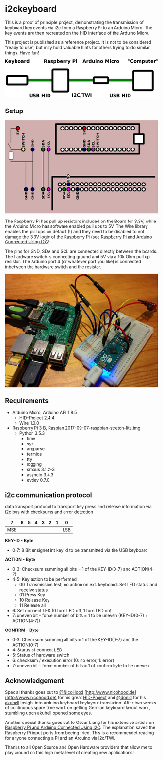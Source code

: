 # i2ckeyboard

This is a proof of principle project, demonstrating the transmission of keyboard
key events via i2c from a Raspberry Pi to an Arduino Micro. The key events are
then recreated on the HID interface of the Arduino Micro.

This project is published as a reference project. It is not to be considered
"ready to use", but may hold valuable hints for others trying to do similar
things. Have fun!

![Usecase Diagramm](img/usecase-sheme.png)


## Setup

![Connection Diagramm](img/connection-diagramm.png)

The Raspberry Pi has pull up resistors included on the Board for 3.3V, while the Arduino Micro has software enabled pull ups to 5V. The Wire library enables the pull ups on default (!) and they need to be disabled to not damage the 3.3V logic of the Raspberry Pi (see [Raspberry Pi and Arduino Connected Using I2C](https://oscarliang.com/raspberry-pi-arduino-connected-i2c/)!

The pins for GND, SDA and SCL are connected directly between the boards. The hardware switch is connecting ground and 5V via a 10k Ohm pull up resistor. The Arduino port 4 (or whatever port you like) is connected inbetween the hardware switch and the resistor.

![Breadboard setup of Raspberry Pi and Arduino Micro](/img/i2ckeyboard-setup.jpg)

## Requirements

* Arduino Micro, Arduino API 1.8.5
  * HID-Project 2.4.4
  * Wire 1.0.0
* Raspberry Pi 3 B, Raspian 2017-09-07-raspbian-stretch-lite.img
  * Python 3.5.3
    * time
    * sys
    * argparse
    * termios
    * tty
    * logging
    * smbus 3.1.2-3
    * asyncio 3.4.3
    * evdev 0.7.0

## i2c communication protocol

data transport protocol to transport key press and release information via i2c
bus with checksums and error detection

7|6|5|4|3|2|1|0
-|-|-|-|-|-|-|-
MSB|||||||LSB

__KEY-ID - Byte__
* 0-7: 8 Bit unsignet int key id to be transmitted via the USB keyboard
  
__ACTION - Byte__
* 0-3: Checksum summing all bits = 1 of the KEY-ID(0-7) and ACTION(4-7)
* 4-5: Key action to be performed
  * 00  Transmission test, no action on ext. keyboard. Set LED status and receive status
  * 01  Press Key
  * 10  Release Key
  * 11  Release all
* 6: Set connect LED (0 turn LED off, 1 turn LED on)
* 7: uneven bit - force number of bits = 1 to be uneven (KEY-ID(0-7) + ACTION(4-7))
    
__CONFIRM - Byte__
* 0-3: Checksum summing all bits = 1 of the KEY-ID(0-7) and the ACTION(0-7)
* 4: Status of connect LED
* 5: Status of hardware switch
* 6: checksum / execution error (0: no error, 1: error)
* 7: uneven bit - force number of bits = 1 of confirm byte to be uneven

## Acknowledgement

Special thanks goes out to [@NicoHood](https://github.com/NicoHood)
[http://www.nicohood.de](http://www.nicohood.de) for his great
[HID-Project](https://github.com/NicoHood/HID) and
[@donid](https://github.com/donid) for his
[akuhell](https://github.com/donid/akuhell) insight into arduino keyboard
keylayout translation. After two weeks of continuous spare time work on getting
German keyboard layout work, stumbling upon akuhell opened some eyes.

Another special thanks goes out to Oscar Liang for his extensive article on
[Raspberry Pi and Arduino Connected Using
I2C](https://oscarliang.com/raspberry-pi-arduino-connected-i2c/). The
explanation saved the Raspberry Pi input ports from beeing fried. This is a
recommendet reading for anyone connecting a Pi and an Arduino via i2c/TWI.

Thanks to all Open Source and Open Hardware providers that allow me to play 
around on this high meta level of creating new applications!
